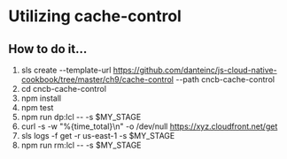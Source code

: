 # Utilizing cache-control

## How to do it...
1. sls create --template-url https://github.com/danteinc/js-cloud-native-cookbook/tree/master/ch9/cache-control --path cncb-cache-control
2. cd cncb-cache-control
3. npm install
4. npm test
5. npm run dp:lcl -- -s $MY_STAGE
6. curl -s -w "%{time_total}\n" -o /dev/null https://xyz.cloudfront.net/get
7. sls logs -f get -r us-east-1 -s $MY_STAGE
8. npm run rm:lcl -- -s $MY_STAGE
